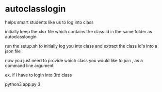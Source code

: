 # autoclasslogin
helps smart students like us to log into class

initially keep the xlsx file which contains the class id in the same folder as autoclassloogin

run the setup.sh to initially log you into class and extract the class id's into a json file

now you just need to provide which class you would like to join , as a command line argument

ex. if i have to login into 3rd class

python3 app.py 3

